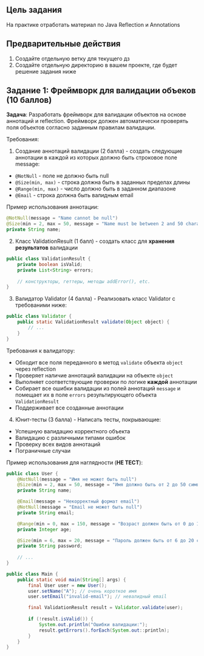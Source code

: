 ## Цель задания
На практике отработать материал по Java Reflection и Annotations

## Предварительные действия
1. Создайте отдельную ветку для текущего дз
2. Создайте отдельную директорию в вашем проекте, где будет решение задания ниже

## Задание 1: Фреймворк для валидации объеков (10 баллов)
**Задача**: Разработать фреймворк для валидации объектов на основе аннотаций и reflection. Фреймворк должен автоматически проверять поля объектов согласно заданным правилам валидации.    

Требования:
1. Создание аннотаций валидации (2 балла) - создать следующие аннотации в каждой из которых должно быть строковое поле message:
- `@NotNull` - поле не должно быть null
- `@Size(min, max)` - строка должна быть в заданных пределах длины
- `@Range(min, max)` - число должно быть в заданном диапазоне
- `@Email` - строка должна быть валидным email

Пример использования аннотации:
```java
@NotNull(message = "Name cannot be null")
@Size(min = 2, max = 50, message = "Name must be between 2 and 50 characters")
private String name;
```

2. Класс ValidationResult (1 балл) - создать класс для **хранения результатов** валидации
```java
public class ValidationResult {
    private boolean isValid;
    private List<String> errors;
    
    // конструкторы, геттеры, методы addError(), etc.
}
```

3. Валидатор Validator (4 балла) - Реализовать класс Validator с требованими ниже:
```java
public class Validator {
    public static ValidationResult validate(Object object) {
        // ...
    }
}
```
Требования к валидатору:
- Обходит все поля переданного в метод `validate` объекта `object` через reflection
- Проверяет наличие аннотаций валидации на объекте `object`
- Выполняет соответствующие проверки по логике **каждой** аннотации
- Собирает все ошибки валидации из полей аннотаций `message` и помещает их в поле `errors` результирующего объекта `ValidationResult`
- Поддерживает все созданные аннотации

4. Юнит-тесты (3 балла) - Написать тесты, покрывающие:
- Успешную валидацию корректного объекта
- Валидацию с различными типами ошибок
- Проверку всех видов аннотаций
- Пограничные случаи

Пример использования для наглядности (**НЕ ТЕСТ**):
```java
public class User {
    @NotNull(message = "Имя не может быть null")
    @Size(min = 2, max = 50, message = "Имя должно быть от 2 до 50 символов")
    private String name;

    @Email(message = "Некорректный формат email")
    @NotNull(message = "Email не может быть null")
    private String email;

    @Range(min = 0, max = 150, message = "Возраст должен быть от 0 до 150")
    private Integer age;

    @Size(min = 6, max = 20, message = "Пароль должен быть от 6 до 20 символов")
    private String password;
    
    // ...
}

public class Main {
    public static void main(String[] args) {
        final User user = new User();
        user.setName("A"); // очень короткое имя
        user.setEmail("invalid-email"); // невалидный email

        final ValidationResult result = Validator.validate(user);
        
        if (!result.isValid()) {
            System.out.println("Ошибки валидации:");
            result.getErrors().forEach(System.out::println);
        }
    }
}
```